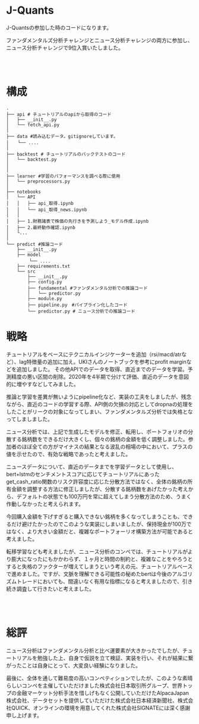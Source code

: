 # J-Quants
J-Quantsの参加した時のコードになります。


ファンダメンタルズ分析チャレンジとニュース分析チャレンジの両方に参加し、ニュース分析チャレンジで9位入賞いたしました。




</br>
</br>

# 構成

```
.
├── api # チュートリアルのapiから取得のコード
│   ├── __init__.py
│   └── fetch_api.py
│
├── data #読み込むデータ。gitignoreしています。
│　　└── ....
│
├── backtest # チュートリアルのバックテストのコード
│   └── backtest.py
│
│
├── learner #学習のパフォーマンスを調べる際に使用
│   └── preprocessors.py
│
├── notebooks
│   └── API
│   │   ├── api_取得.ipynb
│   │   └── api_取得_news.ipynb
│   │
│   ├── 1.財務諸表で株価の先行きを予測しよう_モデル作成.ipynb
│   ├── 2.最終動作確認.ipynb
│   └...
│
└── predict #推論コード
    ├── __init__.py
    ├── model
       　└── ....
    ├── requirements.txt
    └── src
        ├── __init__.py
        ├── config.py
        ├── fundamental #ファンダメンタル分析での推論コード
        │   └── predictor.py
        ├── module.py
        ├── pipeline.py　#パイプライン化したコード
        └── predictor.py # ニュース分析での推論コード

```

# 戦略

チュートリアルをベースにテクニカルインジケーターを追加（rsi/macd/atrなど）、lag特徴量の追加に加え。UKIさんのノートブックを参考にprofit marginなどを追加しました。
その他APIでのデータを取得、直近までのデータを学習。予測精度の悪い区間の削除。2020年を4半期で分けて評価、直近のデータを意図的に増やすなどしてみました。

推論と学習を差異が無いようにpipeline化など、実装の工夫をしましたが、残念ながら、直近のコードの学習する際、API側の欠損の対応としてdropnaの処理をしたことがリークの対象になってしまい、ファンダメンタルズ分析では失格となってしましました。

ニュース分析では、上記で生成したモデルを修正、転用し、ポートフォリオの分散する銘柄数をできるだけ大きくし、個々の銘柄の金額を低く調整しました。参加者のほぼ全ての方がマイナスの結果となる波乱の相場の中において、プラスの値を示せたので、有効な戦略であったと考えました。

ニュースデータについて、直近のデータまでを学習データとして使用し、bert+lstmのセンチメントスコアに応じてチュートリアルにあったget_cash_ratio関数のリスク許容度に応じた分散方法ではなく、全体の銘柄の所有金額を調整する方法に修正しましたが、分散する銘柄数をあげたかった考えから、デフォルトの状態でも100万円を常に超えてしまう分散方法のため、うまく作動しなかったと考えられます。

今回購入金額を下げすぎると購入できない銘柄を多くなってしまうことも、できるだけ避けたかったのでこのような実装にしまいましたが、保持現金が100万ではなく、より大きい金額だと、複雑なポートフォーリオ構築方法が可能であると考えました。

転移学習なども考えましたが、ニュース分析のコンペでは、チュートリアルがより膨大になったにもかかわらず、１ヶ月と時間の制約と、複雑なことをやろうとすると失格のファクターが増えてしまうという考えの元、チュートリアルベースで進めました。ですが、文脈を理解できる可能性の秘めたbertは今後のアルゴリズムトレードにおいても、間違いなく有用な指標になると考えましたので、引き続き調査して行きたいと考えました。

</br>
</br>

# 総評

ニュース分析はファンダメンタル分析と比べ運要素が大きかったでしたが、チュートリアルを勉強した上、自身で仮説を立て検証、実装を行い、それが結果に繋がったことは自身にとって、大変良い経験になりました。

最後に、全体を通して難易度の高いコンペティションでしたが、このような素晴らしいコンペを主催していただけました株式会社日本取引所グループ、世界トップの金融マーケット分析手法を惜しげもなく公開していただけたAlpacaJapan株式会社、データセットを提供していただけた株式会社日本経済新聞社、株式会社QUICK、オンラインの環境を用意してくれた株式会社SIGNATEには深く感謝申し上げます。
